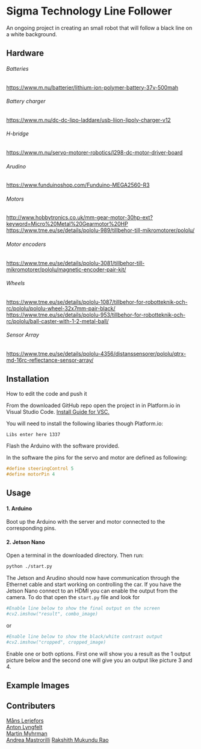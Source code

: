 # Sigma Technology Line Follower

<!---![Front Image](images/front_image.jpg)--->
An ongoing project in creating an small robot that will follow a black line on a white background. 

## Hardware

###### Batteries
https://www.m.nu/batterier/lithium-ion-polymer-battery-37v-500mah
###### Battery charger
https://www.m.nu/dc-dc-lipo-laddare/usb-liion-lipoly-charger-v12
###### H-bridge
https://www.m.nu/servo-motorer-robotics/l298-dc-motor-driver-board
###### Arudino
https://www.funduinoshop.com/Funduino-MEGA2560-R3
###### Motors
http://www.hobbytronics.co.uk/mm-gear-motor-30hp-ext?keyword=Micro%20Metal%20Gearmotor%20HP  
https://www.tme.eu/se/details/pololu-989/tillbehor-till-mikromotorer/pololu/
###### Motor encoders
https://www.tme.eu/se/details/pololu-3081/tillbehor-till-mikromotorer/pololu/magnetic-encoder-pair-kit/
###### Wheels
https://www.tme.eu/se/details/pololu-1087/tillbehor-for-robotteknik-och-rc/pololu/pololu-wheel-32x7mm-pair-black/  
https://www.tme.eu/se/details/pololu-953/tillbehor-for-robotteknik-och-rc/pololu/ball-caster-with-1-2-metal-ball/
###### Sensor Array
https://www.tme.eu/se/details/pololu-4356/distanssensorer/pololu/qtrx-md-16rc-reflectance-sensor-array/







## Installation
How to edit the code and push it

From the downloaded GitHub repo open the project in in Platform.io in Visual Studio Code. [Install Guide for VSC.](https://docs.platformio.org/en/latest/ide/vscode.html)


You will need to install the following libaries though Platform.io:
```
Libs enter here 1337
```
Flash the Arduino with the software provided.

In the software the pins for the servo and motor are defined as following:

```c
#define steeringControl 5
#define motorPin 4
```

## Usage
#### 1. Arduino
Boot up the Arduino with the server and motor connected to the corresponding pins.
#### 2. Jetson Nano
Open a terminal in the downloaded directory.
Then run:
```bash
python ./start.py
```
The Jetson and Arudino should now have communication through the Ethernet cable and start working on controlling the car. If you have the Jetson Nano connect to an HDMI you can enable the output from the camera. To do that open the ```start.py``` file and look for
```python
#Enable line below to show the final output on the screen
#cv2.imshow("result", combo_image)    
```
or
```python
#Enable line below to show the black/white contrast output
#cv2.imshow("cropped", cropped_image)
```
Enable one or both options. First one will show you a result as the 1 output picture below and the second one will give you an output like picture 3 and 4.


## Example Images



## Contributers
[Måns Lerjefors](https://skies.sigmatechnology.se/main.asp?rID=1&alt=2&username=lms)  
[Anton Lyngfelt](https://skies.sigmatechnology.se/main.asp?rID=1&alt=2&username=alt)  
[Martin Myhrman](https://skies.sigmatechnology.se/main.asp?rID=1&alt=2&username=miy)  
[Andrea Mastrorilli](https://skies.sigmatechnology.se/main.asp?rID=1&alt=2&username=dre)
[Rakshith Mukundu Rao](https://skies.sigmatechnology.se/main.asp?rID=1&alt=2&username=rmo)      
